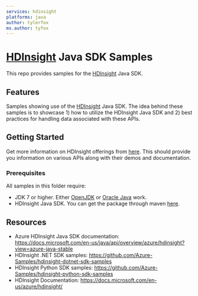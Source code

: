 ```yaml
---
services: hdinsight
platforms: java
author: tylerfox
ms.author: tyfox
---
```


# [HDInsight](https://azure.microsoft.com/en-us/services/hdinsight/) Java SDK Samples

This repo provides samples for the [HDInsight](https://azure.microsoft.com/en-us/services/hdinsight/) Java SDK.

## Features

Samples showing use of the [HDInsight](https://azure.microsoft.com/en-us/services/hdinsight/) Java SDK.
The idea behind these samples is to showcase 1) how to utilize the HDInsight Java SDK and 2) best practices for handling data associated with these APIs.

## Getting Started

Get more information on HDInsight offerings from [here](https://azure.microsoft.com/en-us/services/hdinsight/).
This should provide you information on various APIs along with their demos and documentation.

### Prerequisites

All samples in this folder require:

- JDK 7 or higher. Either [OpenJDK](http://openjdk.java.net/) or [Oracle Java](https://www.oracle.com/java/index.html) work.
- HDInsight Java SDK. You can get the package through maven [here](https://mvnrepository.com/artifact/com.microsoft.azure.hdinsight.v2018_06_01_preview/azure-mgmt-hdinsight).

## Resources

- Azure HDInsight Java SDK documentation: <https://docs.microsoft.com/en-us/java/api/overview/azure/hdinsight?view=azure-java-stable>
- HDInsight .NET SDK samples: <https://github.com/Azure-Samples/hdinsight-dotnet-sdk-samples>
- HDInsight Python SDK samples: <https://github.com/Azure-Samples/hdinsight-python-sdk-samples>
- HDInsight Documentation: <https://docs.microsoft.com/en-us/azure/hdinsight/>
